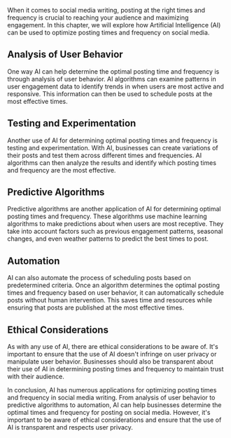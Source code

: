 
When it comes to social media writing, posting at the right times and frequency is crucial to reaching your audience and maximizing engagement. In this chapter, we will explore how Artificial Intelligence (AI) can be used to optimize posting times and frequency on social media.

Analysis of User Behavior
-------------------------

One way AI can help determine the optimal posting time and frequency is through analysis of user behavior. AI algorithms can examine patterns in user engagement data to identify trends in when users are most active and responsive. This information can then be used to schedule posts at the most effective times.

Testing and Experimentation
---------------------------

Another use of AI for determining optimal posting times and frequency is testing and experimentation. With AI, businesses can create variations of their posts and test them across different times and frequencies. AI algorithms can then analyze the results and identify which posting times and frequency are the most effective.

Predictive Algorithms
---------------------

Predictive algorithms are another application of AI for determining optimal posting times and frequency. These algorithms use machine learning algorithms to make predictions about when users are most receptive. They take into account factors such as previous engagement patterns, seasonal changes, and even weather patterns to predict the best times to post.

Automation
----------

AI can also automate the process of scheduling posts based on predetermined criteria. Once an algorithm determines the optimal posting times and frequency based on user behavior, it can automatically schedule posts without human intervention. This saves time and resources while ensuring that posts are published at the most effective times.

Ethical Considerations
----------------------

As with any use of AI, there are ethical considerations to be aware of. It's important to ensure that the use of AI doesn't infringe on user privacy or manipulate user behavior. Businesses should also be transparent about their use of AI in determining posting times and frequency to maintain trust with their audience.

In conclusion, AI has numerous applications for optimizing posting times and frequency in social media writing. From analysis of user behavior to predictive algorithms to automation, AI can help businesses determine the optimal times and frequency for posting on social media. However, it's important to be aware of ethical considerations and ensure that the use of AI is transparent and respects user privacy.
